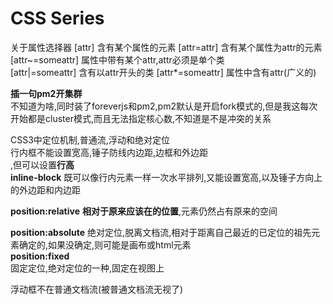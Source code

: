 # CSS Series


关于属性选择器
[attr]  含有某个属性的元素
[attr=attr]  含有某个属性为attr的元素
[attr~=someattr]  属性中带有某个attr,attr必须是单个类  
[attr|=someattr]  含有以attr开头的类
[attr*=someattr]  属性中含有attr(广义的)

**插一句pm2开集群**  
不知道为啥,同时装了foreverjs和pm2,pm2默认是开启fork模式的,但是我这每次开始都是cluster模式,而且无法指定核心数,不知道是不是冲突的关系  

CSS3中定位机制,普通流,浮动和绝对定位  
行内框不能设置宽高,锤子防线内边距,边框和外边距  
,但可以设置**行高**  
**inline-block**
既可以像行内元素一样一次水平排列,又能设置宽高,以及锤子方向上的外边距和内边距  

**position:relative**
**相对于原来应该在的位置**,元素仍然占有原来的空间  

**position:absolute**
绝对定位,脱离文档流,相对于距离自己最近的已定位的祖先元素确定的,如果没确定,则可能是画布或html元素  
**position:fixed**  
固定定位,绝对定位的一种,固定在视图上  

浮动框不在普通文档流(被普通文档流无视了)  

